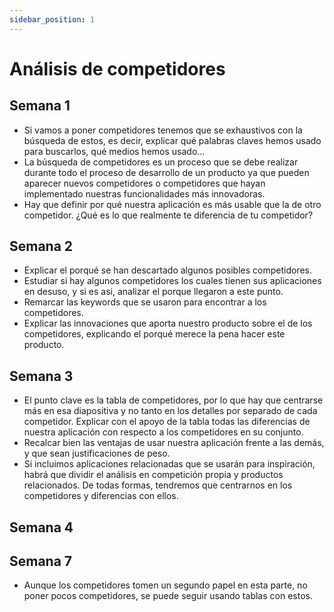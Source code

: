 ```yaml
---
sidebar_position: 1
---
```


# Análisis de competidores

## Semana 1
- Si vamos a poner competidores tenemos que se exhaustivos con la búsqueda de estos, es decir, explicar qué palabras claves hemos usado para buscarlos, qué medios hemos usado...
- La búsqueda de competidores es un proceso que se debe realizar durante todo el proceso de desarrollo de un producto ya que pueden aparecer nuevos competidores o competidores que hayan implementado nuestras funcionalidades más innovadoras.
- Hay que definir por qué nuestra aplicación es más usable que la de otro competidor. ¿Qué es lo que realmente te diferencia de tu competidor? 
## Semana 2
- Explicar el porqué se han descartado algunos posibles competidores.
- Estudiar si hay algunos competidores los cuales tienen sus aplicaciones en desuso, y si es asi, analizar el porque llegaron a este punto.
- Remarcar las keywords que se usaron para encontrar a los competidores.
- Explicar las innovaciones que aporta nuestro producto sobre el de los competidores, explicando el porqué merece la pena hacer este producto.
## Semana 3
- El punto clave es la tabla de competidores, por lo que hay que centrarse más en esa diapositiva y no tanto en los detalles por separado de cada competidor. Explicar con el apoyo de la tabla todas las diferencias de nuestra aplicación con respecto a los competidores en su conjunto.
- Recalcar bien las ventajas de usar nuestra aplicación frente a las demás, y que sean justificaciones de peso.
- Si incluimos aplicaciones relacionadas que se usarán para inspiración, habrá que dividir el análisis en competición propia y productos relacionados. De todas formas, tendremos que centrarnos en los competidores y diferencias con ellos. 

## Semana 4


## Semana 7
- Aunque los competidores tomen un segundo papel en esta parte, no poner pocos competidores, se puede seguir usando tablas con estos.